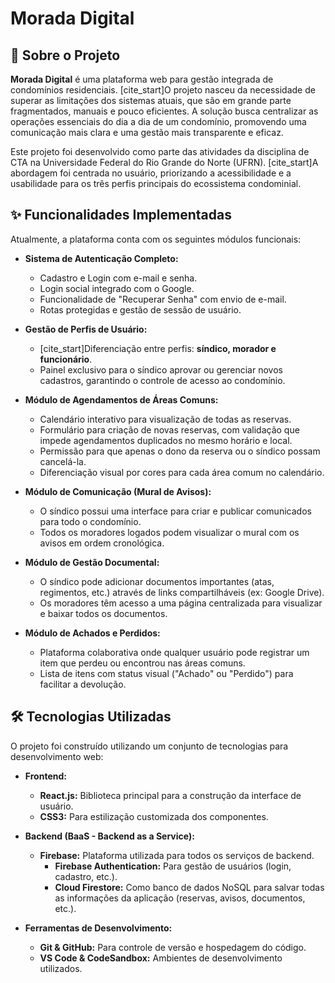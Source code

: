 # Morada Digital

## 📖 Sobre o Projeto

**Morada Digital** é uma plataforma web para gestão integrada de condomínios residenciais. [cite_start]O projeto nasceu da necessidade de superar as limitações dos sistemas atuais, que são em grande parte fragmentados, manuais e pouco eficientes. A solução busca centralizar as operações essenciais do dia a dia de um condomínio, promovendo uma comunicação mais clara e uma gestão mais transparente e eficaz.

Este projeto foi desenvolvido como parte das atividades da disciplina de CTA na Universidade Federal do Rio Grande do Norte (UFRN). [cite_start]A abordagem foi centrada no usuário, priorizando a acessibilidade e a usabilidade para os três perfis principais do ecossistema condominial.

## ✨ Funcionalidades Implementadas

Atualmente, a plataforma conta com os seguintes módulos funcionais:

* **Sistema de Autenticação Completo:**
    * Cadastro e Login com e-mail e senha.
    * Login social integrado com o Google.
    * Funcionalidade de "Recuperar Senha" com envio de e-mail.
    * Rotas protegidas e gestão de sessão de usuário.

* **Gestão de Perfis de Usuário:**
    * [cite_start]Diferenciação entre perfis: **síndico, morador e funcionário**.
    * Painel exclusivo para o síndico aprovar ou gerenciar novos cadastros, garantindo o controle de acesso ao condomínio.

* **Módulo de Agendamentos de Áreas Comuns:**
    * Calendário interativo para visualização de todas as reservas.
    * Formulário para criação de novas reservas, com validação que impede agendamentos duplicados no mesmo horário e local.
    * Permissão para que apenas o dono da reserva ou o síndico possam cancelá-la.
    * Diferenciação visual por cores para cada área comum no calendário.

* **Módulo de Comunicação (Mural de Avisos):**
    * O síndico possui uma interface para criar e publicar comunicados para todo o condomínio.
    * Todos os moradores logados podem visualizar o mural com os avisos em ordem cronológica.

* **Módulo de Gestão Documental:**
    * O síndico pode adicionar documentos importantes (atas, regimentos, etc.) através de links compartilháveis (ex: Google Drive).
    * Os moradores têm acesso a uma página centralizada para visualizar e baixar todos os documentos.

* **Módulo de Achados e Perdidos:**
    * Plataforma colaborativa onde qualquer usuário pode registrar um item que perdeu ou encontrou nas áreas comuns.
    * Lista de itens com status visual ("Achado" ou "Perdido") para facilitar a devolução.

## 🛠️ Tecnologias Utilizadas

O projeto foi construído utilizando um conjunto de tecnologias para desenvolvimento web:

* **Frontend:**
    * **React.js:** Biblioteca principal para a construção da interface de usuário.
    * **CSS3:** Para estilização customizada dos componentes.

* **Backend (BaaS - Backend as a Service):**
    * **Firebase:** Plataforma utilizada para todos os serviços de backend.
        * **Firebase Authentication:** Para gestão de usuários (login, cadastro, etc.).
        * **Cloud Firestore:** Como banco de dados NoSQL para salvar todas as informações da aplicação (reservas, avisos, documentos, etc.).

* **Ferramentas de Desenvolvimento:**
    * **Git & GitHub:** Para controle de versão e hospedagem do código.
    * **VS Code & CodeSandbox:** Ambientes de desenvolvimento utilizados.


<!-- O aplicativo estará disponível em `http://localhost:3000`-->
